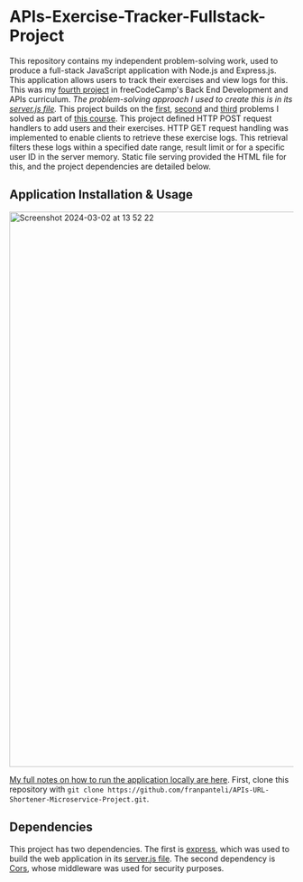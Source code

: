 # APIs-Exercise-Tracker-Fullstack-Project

This repository contains my independent problem-solving work, used to produce a full-stack JavaScript application with Node.js and Express.js. This application allows users to track their exercises and view logs for this. This was my [fourth project](https://www.freecodecamp.org/learn/back-end-development-and-apis/back-end-development-and-apis-projects/exercise-tracker) in freeCodeCamp's Back End Development and APIs curriculum. *The problem-solving approach I used to create this is in its [server.js file](https://github.com/franpanteli/APIs-Exercise-Tracker-Fullstack-Project/blob/main/server.js).* This project builds on the [first](https://github.com/franpanteli/APIs-Timestamp-Microservice-Project), [second](https://github.com/franpanteli/APIs-Request-Header-Parser-Microservice-Project) and [third](https://github.com/franpanteli/APIs-URL-Shortener-Microservice-Project) problems I solved as part of [this course](https://www.freecodecamp.org/learn/back-end-development-and-apis/#mongodb-and-mongoose). This project defined HTTP POST request handlers to add users and their exercises. HTTP GET request handling was implemented to enable clients to retrieve these exercise logs. This retrieval filters these logs within a specified date range, result limit or for a specific user ID in the server memory. Static file serving provided the HTML file for this, and the project dependencies are detailed below.

## Application Installation & Usage
<img width="984" alt="Screenshot 2024-03-02 at 13 52 22" src="https://github.com/franpanteli/APIs-Exercise-Tracker-Fullstack-Project/assets/131474705/31684d81-ed55-429d-89b0-c4f4394819d7">

[My full notes on how to run the application locally are here](https://github.com/franpanteli/APIs-URL-Shortener-Microservice-Project/blob/main/launching-the-app-locally.txt). First, clone this repository with `git clone https://github.com/franpanteli/APIs-URL-Shortener-Microservice-Project.git`.

## Dependencies

This project has two dependencies. The first is [express](https://www.npmjs.com/package/express), which was used to build the web application in its [server.js file](https://github.com/franpanteli/APIs-Request-Header-Parser-Microservice-Project/blob/main/server.js). The second dependency is [Cors](https://www.npmjs.com/package/cors), whose middleware was used for security purposes.

